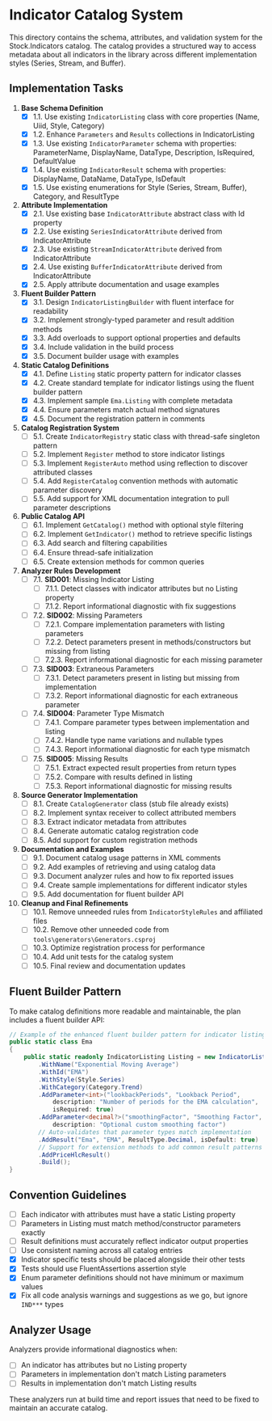 # Indicator Catalog System

This directory contains the schema, attributes, and validation system for the Stock.Indicators catalog. The catalog provides a structured way to access metadata about all indicators in the library across different implementation styles (Series, Stream, and Buffer).

## Implementation Tasks

1. **Base Schema Definition**
   - [x] 1.1. Use existing `IndicatorListing` class with core properties (Name, Uiid, Style, Category)
   - [x] 1.2. Enhance `Parameters` and `Results` collections in IndicatorListing
   - [x] 1.3. Use existing `IndicatorParameter` schema with properties: ParameterName, DisplayName, DataType, Description, IsRequired, DefaultValue
   - [x] 1.4. Use existing `IndicatorResult` schema with properties: DisplayName, DataName, DataType, IsDefault
   - [x] 1.5. Use existing enumerations for Style (Series, Stream, Buffer), Category, and ResultType

2. **Attribute Implementation**
   - [x] 2.1. Use existing base `IndicatorAttribute` abstract class with Id property
   - [x] 2.2. Use existing `SeriesIndicatorAttribute` derived from IndicatorAttribute
   - [x] 2.3. Use existing `StreamIndicatorAttribute` derived from IndicatorAttribute
   - [x] 2.4. Use existing `BufferIndicatorAttribute` derived from IndicatorAttribute
   - [x] 2.5. Apply attribute documentation and usage examples

3. **Fluent Builder Pattern**
   - [x] 3.1. Design `IndicatorListingBuilder` with fluent interface for readability
   - [x] 3.2. Implement strongly-typed parameter and result addition methods
   - [x] 3.3. Add overloads to support optional properties and defaults
   - [x] 3.4. Include validation in the build process
   - [x] 3.5. Document builder usage with examples

4. **Static Catalog Definitions**
   - [x] 4.1. Define `Listing` static property pattern for indicator classes
   - [x] 4.2. Create standard template for indicator listings using the fluent builder pattern
   - [x] 4.3. Implement sample `Ema.Listing` with complete metadata
   - [x] 4.4. Ensure parameters match actual method signatures
   - [x] 4.5. Document the registration pattern in comments

5. **Catalog Registration System**
   - [ ] 5.1. Create `IndicatorRegistry` static class with thread-safe singleton pattern
   - [ ] 5.2. Implement `Register` method to store indicator listings
   - [ ] 5.3. Implement `RegisterAuto` method using reflection to discover attributed classes
   - [ ] 5.4. Add `RegisterCatalog` convention methods with automatic parameter discovery
   - [ ] 5.5. Add support for XML documentation integration to pull parameter descriptions

6. **Public Catalog API**
   - [ ] 6.1. Implement `GetCatalog()` method with optional style filtering
   - [ ] 6.2. Implement `GetIndicator()` method to retrieve specific listings
   - [ ] 6.3. Add search and filtering capabilities
   - [ ] 6.4. Ensure thread-safe initialization
   - [ ] 6.5. Create extension methods for common queries

7. **Analyzer Rules Development**
   - [ ] 7.1. **SID001**: Missing Indicator Listing
     - [ ] 7.1.1. Detect classes with indicator attributes but no Listing property
     - [ ] 7.1.2. Report informational diagnostic with fix suggestions

   - [ ] 7.2. **SID002**: Missing Parameters
     - [ ] 7.2.1. Compare implementation parameters with listing parameters
     - [ ] 7.2.2. Detect parameters present in methods/constructors but missing from listing
     - [ ] 7.2.3. Report informational diagnostic for each missing parameter

   - [ ] 7.3. **SID003**: Extraneous Parameters
     - [ ] 7.3.1. Detect parameters present in listing but missing from implementation
     - [ ] 7.3.2. Report informational diagnostic for each extraneous parameter

   - [ ] 7.4. **SID004**: Parameter Type Mismatch
     - [ ] 7.4.1. Compare parameter types between implementation and listing
     - [ ] 7.4.2. Handle type name variations and nullable types
     - [ ] 7.4.3. Report informational diagnostic for each type mismatch

   - [ ] 7.5. **SID005**: Missing Results
     - [ ] 7.5.1. Extract expected result properties from return types
     - [ ] 7.5.2. Compare with results defined in listing
     - [ ] 7.5.3. Report informational diagnostic for missing results

8. **Source Generator Implementation**
   - [ ] 8.1. Create `CatalogGenerator` class (stub file already exists)
   - [ ] 8.2. Implement syntax receiver to collect attributed members
   - [ ] 8.3. Extract indicator metadata from attributes
   - [ ] 8.4. Generate automatic catalog registration code
   - [ ] 8.5. Add support for custom registration methods

9. **Documentation and Examples**
   - [ ] 9.1. Document catalog usage patterns in XML comments
   - [ ] 9.2. Add examples of retrieving and using catalog data
   - [ ] 9.3. Document analyzer rules and how to fix reported issues
   - [ ] 9.4. Create sample implementations for different indicator styles
   - [ ] 9.5. Add documentation for fluent builder API

10. **Cleanup and Final Refinements**
    - [ ] 10.1. Remove unneeded rules from `IndicatorStyleRules` and affiliated files
    - [ ] 10.2. Remove other unneeded code from `tools\generators\Generators.csproj`
    - [ ] 10.3. Optimize registration process for performance
    - [ ] 10.4. Add unit tests for the catalog system
    - [ ] 10.5. Final review and documentation updates

## Fluent Builder Pattern

To make catalog definitions more readable and maintainable, the plan includes a fluent builder API:

```csharp
// Example of the enhanced fluent builder pattern for indicator listings
public static class Ema
{
    public static readonly IndicatorListing Listing = new IndicatorListingBuilder()
        .WithName("Exponential Moving Average")
        .WithId("EMA")
        .WithStyle(Style.Series)
        .WithCategory(Category.Trend)
        .AddParameter<int>("lookbackPeriods", "Lookback Period", 
            description: "Number of periods for the EMA calculation",
            isRequired: true)
        .AddParameter<decimal?>("smoothingFactor", "Smoothing Factor", 
            description: "Optional custom smoothing factor")
        // Auto-validates that parameter types match implementation
        .AddResult("Ema", "EMA", ResultType.Decimal, isDefault: true)
        // Support for extension methods to add common result patterns
        .AddPriceHlcResult() 
        .Build();
}
```

## Convention Guidelines

- [ ] Each indicator with attributes must have a static Listing property
- [ ] Parameters in Listing must match method/constructor parameters exactly
- [ ] Result definitions must accurately reflect indicator output properties
- [ ] Use consistent naming across all catalog entries
- [x] Indicator specific tests should be placed alongside their other tests
- [x] Tests should use FluentAssertions assertion style
- [x] Enum parameter definitions should not have minimum or maximum values
- [x] Fix all code analysis warnings and suggestions as we go, but ignore `IND***` types

## Analyzer Usage

Analyzers provide informational diagnostics when:

- [ ] An indicator has attributes but no Listing property
- [ ] Parameters in implementation don't match Listing parameters
- [ ] Results in implementation don't match Listing results

These analyzers run at build time and report issues that need to be fixed to maintain an accurate catalog.
